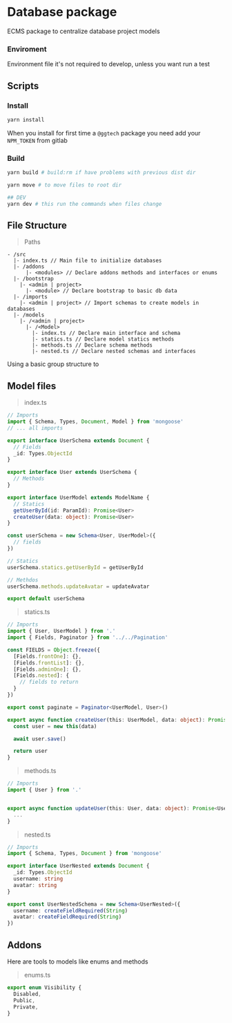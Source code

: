 # Database package

ECMS package to centralize database project models

### Enviroment

Environment file it's not required to develop, unless you want run a test

## Scripts

### Install

```sh
yarn install
```

When you install for first time a `@ggtech` package you need add your `NPM_TOKEN` from gitlab

### Build

```sh
yarn build # build:rm if have problems with previous dist dir

yarn move # to move files to root dir

## DEV
yarn dev # this run the commands when files change
```

## File Structure

> Paths

```dotenvtxt
- /src
  |- index.ts // Main file to initialize databases
  |- /addons
      |- <modules> // Declare addons methods and interfaces or enums
  |- /bootstrap
    |- <admin | project>
      |- <module> // Declare bootstrap to basic db data
  |- /imports
    |- <admin | project> // Import schemas to create models in databases
  |- /models
    |- /<admin | project>
      |- /<Model>
        |- index.ts // Declare main interface and schema
        |- statics.ts // Declare model statics methods
        |- methods.ts // Declare schema methods
        |- nested.ts // Declare nested schemas and interfaces
```

Using a basic group structure to 

## Model files

> index.ts

```ts
// Imports
import { Schema, Types, Document, Model } from 'mongoose'
// ... all imports

export interface UserSchema extends Document {
  // Fields
  _id: Types.ObjectId
}

export interface User extends UserSchema {
  // Methods
}

export interface UserModel extends ModelName {
  // Statics
  getUserById(id: ParamId): Promise<User>
  createUser(data: object): Promise<User>
}

const userSchema = new Schema<User, UserModel>({
  // fields
})

// Statics
userSchema.statics.getUserById = getUserById

// Methdos
userSchema.methods.updateAvatar = updateAvatar

export default userSchema
```

> statics.ts

```ts
// Imports
import { User, UserModel } from '.'
import { Fields, Paginator } from '../../Pagination'

const FIELDS = Object.freeze({
  [Fields.frontOne]: {},
  [Fields.frontList]: {},
  [Fields.adminOne]: {},
  [Fields.nested]: {
    // fields to return
  }
})

export const paginate = Paginator<UserModel, User>()

export async function createUser(this: UserModel, data: object): Promise<Name> {
  const user = new this(data)

  await user.save()

  return user
}
```

> methods.ts

```ts
// Imports
import { User } from '.'


export async function updateUser(this: User, data: object): Promise<User> {
  ...
}
```

> nested.ts

```ts
// Imports
import { Schema, Types, Document } from 'mongoose'

export interface UserNested extends Document {
  _id: Types.ObjectId
  username: string
  avatar: string
}

export const UserNestedSchema = new Schema<UserNested>({
  username: createFieldRequired(String)
  avatar: createFieldRequired(String)
})
```

## Addons

Here are tools to models like enums and methods

> enums.ts

```ts
export enum Visibility {
  Disabled,
  Public,
  Private,
}
```
